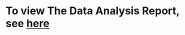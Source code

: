 # To view The Data Analysis Report, see [here](https://github.com/williamcpowers8/machine-translation-IBM-Models/blob/main/data-analysis-report.pdf) # 
